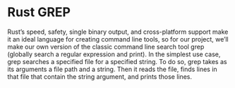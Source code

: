 # Rust GREP
Rust’s speed, safety, single binary output, and cross-platform 
support make it an ideal language for creating command line tools, so 
for our project, we’ll make our own version of the classic command 
line search tool grep (globally search a regular expression and 
print). In the simplest use case, grep searches a specified file for 
a specified string. To do so, grep takes as its arguments a file path 
and a string. Then it reads the file, finds lines in that file that 
contain the string argument, and prints those lines.